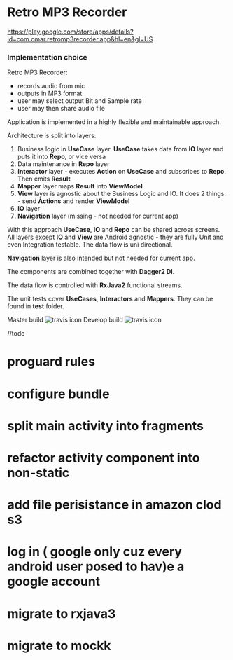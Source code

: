# Retro MP3 Recorder

https://play.google.com/store/apps/details?id=com.omar.retromp3recorder.app&hl=en&gl=US
### Implementation choice

Retro MP3 Recorder:
 - records audio from mic
 - outputs in MP3 format
 - user may select output Bit and Sample rate
 - user may then share audio file

Application is implemented in a highly flexible
and maintainable approach.

Architecture is split into layers:

1. Business logic in **UseCase** layer. **UseCase** takes data from **IO** layer and puts it into **Repo**, or vice versa
2. Data maintenance in **Repo** layer
3. **Interactor** layer - executes **Action** on **UseCase** and subscribes to **Repo**. Then emits **Result**
5. **Mapper** layer  maps **Result** into **ViewModel**
4. **View** layer is agnostic about the Business Logic and IO. It does 2 things: - send **Actions** and render **ViewModel**
6. **IO** layer
7. **Navigation** layer (missing - not needed for current app)

With this approach **UseCase**, **IO** and **Repo** can be shared across screens.
All layers except **IO** and **View** are Android agnostic - they are fully Unit and even Integration testable.
The data flow is uni directional.

**Navigation** layer is also intended but not needed for current app.

The components are combined together with **Dagger2 DI**.

The data flow is controlled with **RxJava2** functional streams.

The unit tests cover **UseCases**, **Interactors** and **Mappers**. They can be found in **test** folder.

Master build ![travis icon](https://travis-ci.com/alkurop/LameMp3Ndk.svg?branch=master)
Develop build ![travis icon](https://travis-ci.com/alkurop/LameMp3Ndk.svg?branch=develop)


//todo
# proguard rules 
# configure bundle
# split main activity into fragments
# refactor activity component into non-static
# add file perisistance in amazon clod s3
# log in ( google only cuz every android user posed to hav)e a google account
# migrate to rxjava3
# migrate to mockk
